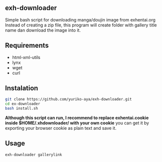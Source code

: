 ## exh-downloader
Simple bash script for downloading manga/doujin image from exhentai.org
Instead of creating a zip file, this program will create folder with gallery title name dan download the image into it.

## Requirements
* html-xml-utils
* lynx
* wget
* curl

## Instalation
```bash
git clone https://github.com/yuriko-aya/exh-downloader.git
cd ex-downloader
bash install.sh
```
**Although this script can run, I recommend to replace exhentai.cookie inside $HOME/.xhdownloader/ with your own cookie**
you can get it by exporting your browser cookie as plain text and save it.

## Usage
```
exh-downloader gallerylink
```
